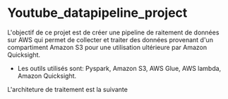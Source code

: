 # Youtube_datapipeline_project
 
L'objectif de ce projet est de créer une pipeline de raitement de données sur AWS qui permet de collecter et traiter des
données provenant d'un compartiment Amazon S3 pour une utilisation ultérieure par Amazon Quicksight.

- Les outils utilisés sont: Pyspark, Amazon S3, AWS Glue, AWS lambda, Amazon Quicksight.

L'architeture de traitement est la suivante
